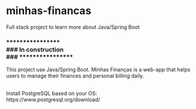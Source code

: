 # minhas-financas
Full stack project to learn more about Java/Spring Boot


### **************** <br />### In construction <br />### ****************


This project use Java/Spring Boot.
Minhas Finanças is a web-app that helps users to manage their finances and personal billing daily.


<br />
Install PostgreSQL based on your OS:
https://www.postgresql.org/download/

